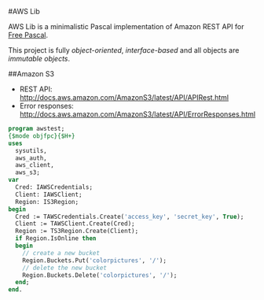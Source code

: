 #AWS Lib

AWS Lib is a minimalistic Pascal implementation of Amazon REST API for [Free Pascal](http://freepascal.org/).

This project is fully *object-oriented*, *interface-based* and all objects are *immutable objects*.

##Amazon S3
* REST API: http://docs.aws.amazon.com/AmazonS3/latest/API/APIRest.html
* Error responses: http://docs.aws.amazon.com/AmazonS3/latest/API/ErrorResponses.html

``` pascal
program awstest;
{$mode objfpc}{$H+}
uses
  sysutils,
  aws_auth,
  aws_client,  
  aws_s3;
var
  Cred: IAWSCredentials;
  Client: IAWSClient;
  Region: IS3Region;
begin
  Cred := TAWSCredentials.Create('access_key', 'secret_key', True);
  Client := TAWSClient.Create(Cred);
  Region := TS3Region.Create(Client);
  if Region.IsOnline then
  begin
    // create a new bucket
    Region.Buckets.Put('colorpictures', '/');
    // delete the new bucket
    Region.Buckets.Delete('colorpictures', '/');
  end;
end.  
```
